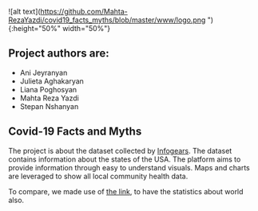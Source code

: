 ![alt text](https://github.com/Mahta-RezaYazdi/covid19_facts_myths/blob/master/www/logo.png "){:height="50%" width="50%"}
## Project authors are: 
* Ani Jeyranyan 
* Julieta Aghakaryan
* Liana Poghosyan
* Mahta Reza Yazdi
* Stepan Nshanyan

## Covid-19 Facts and Myths
The project is about the dataset collected by [Infogears](https://infogears.org/). The dataset contains information about the states of the USA.
The platform aims to provide information through easy to understand visuals. Maps and charts are leveraged to show all local community health data.

To compare, we made use of [the link](https://github.com/owid/covid-19-data/tree/master/public/data), to have the statistics about world also.


